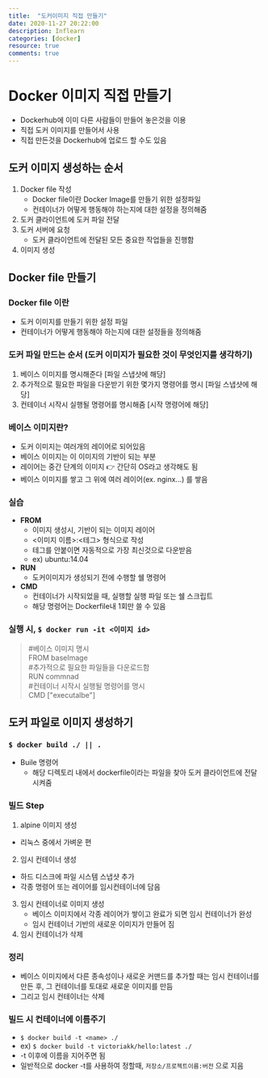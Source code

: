 ```yaml
---
title:  "도커이미지 직접 만들기"
date: 2020-11-27 20:22:00
description: Inflearn
categories: [docker]
resource: true
comments: true
---
```


# Docker 이미지 직접 만들기
- Dockerhub에 이미 다른 사람들이 만들어 놓은것을 이용
- 직접 도커 이미지를 만들어서 사용
- 직접 만든것을 Dockerhub에 업로드 할 수도 있음
  
## 도커 이미지 생성하는 순서
1. Docker file 작성
   - Docker file이란 Docker Image를 만들기 위한 설정파일
   - 컨테이너가 어떻게 행동해야 하는지에 대한 설정을 정의해줌
2. 도커 클라이언트에 도커 파일 전달
3. 도커 서버에 요청
   - 도커 클라이언트에 전달된 모든 중요한 작업들을 진행함
4. 이미지 생성

## Docker file 만들기
### Docker file 이란
- 도커 이미지를 만들기 위한 설정 파일
- 컨테이너가 어떻게 행동해야 하는지에 대한 설정들을 정의해줌

### 도커 파일 만드는 순서 (도커 이미지가 필요한 것이 무엇인지를 생각하기)
1. 베이스 이미지를 명시해준다 [파일 스냅샷에 해당]
2. 추가적으로 필요한 파일을 다운받기 위한 몇가지 명령어를 명시 [파일 스냅샷에 해당]
3. 컨테이너 시작시 실행될 명령어를 명시해줌 [시작 명령어에 해당]

### 베이스 이미지란?
- 도커 이미지는 여러개의 레이어로 되어있음
- 베이스 이미지는 이 이미지의 기반이 되는 부분
- 레이어는 중간 단계의 이미지 👉 간단히 OS라고 생각해도 됨
- 베이스 이미지를 쌓고 그 위에 여러 레이어(ex. nginx...) 를 쌓음

### 실습
- **FROM**
  - 이미지 생성시, 기반이 되는 이미지 레이어
  - <이미지 이름>:<테그> 형식으로 작성
  - 테그를 안붙이면 자동적으로 가장 최신것으로 다운받음
  - ex) ubuntu:14.04
- **RUN**
  - 도커이미지가 생성되기 전에 수행할 쉘 명령어
- **CMD**
  - 컨테이너가 시작되었을 때, 실행할 실행 파일 또는 쉘 스크립트
  - 해당 명령어는 Dockerfile내 1회만 쓸 수 있음

### 실행 시, `$ docker run -it <이미지 id>`

> #베이스 이미지 명시 <br/>
FROM baseImage <br/>
#추가적으로 필요한 파일들을 다운로드함 <br/>
RUN commnad <br/>
#컨테이너 시작시 실행될 명령어를 명시 <br/>
CMD ["executalbe"] <br/>

## 도커 파일로 이미지 생성하기
### `$ docker build ./ || .`
- Buile 명령어
  - 해당 디렉토리 내에서 dockerfile이라는 파일을 찾아 도커 클라이언트에 전달시켜줌

### 빌드 Step
1. alpine 이미지 생성
  - 리눅스 중에서 가벼운 편
2. 임시 컨테이너 생성 
  - 하드 디스크에 파일 시스템 스냅샷 추가
  - 각종 명령어 또는 레이어를 임시컨테이너에 담음
3. 임시 컨테이너로 이미지 생성
   - 베이스 이미지에서 각종 레이어가 쌓이고 완료가 되면 임시 컨테이너가 완성
   - 임시 컨테이너 기반의 새로운 이미지가 만들어 짐
4. 임시 컨테이너가 삭제

### 정리
- 베이스 이미지에서 다른 종속성이나 새로운 커맨드를 추가할 때는 임시 컨테이너를 만든 후, 그 컨테이너를 토대로 새로운 이미지를 만듬
- 그리고 임시 컨테이너는 삭제

### 빌드 시 컨테이너에 이름주기
- `$ docker build -t <name> ./`
- ex) `$ docker build -t victoriakk/hello:latest ./`
- -t 이후에 이름을 지어주면 됨
- 일반적으로 docker -t를 사용하여 정할때, `저장소/프로젝트이름:버전` 으로 지음